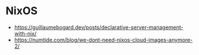# NixOS

- https://guillaumebogard.dev/posts/declarative-server-management-with-nix/
- https://numtide.com/blog/we-dont-need-nixos-cloud-images-anymore-2/
